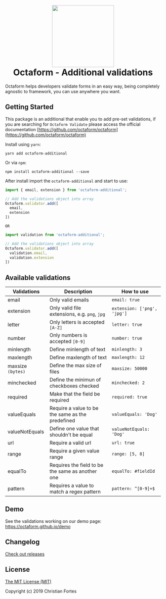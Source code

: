 <h1 align="center">
  <div align="center">
    <img src="https://avatars2.githubusercontent.com/u/37938941?s=400&u=b7a61cbf6b9686cb78d50258213b256159dbb7af&v=4" height="200" width="200"/>
  </div>
  <div align="center">
    Octaform - Additional validations
  </div>
</h1>

Octaform helps developers validate forms in an easy way, being completely agnostic to framework, you can use anywhere you want.

## Getting Started
This package is an additional that enable you to add pre-set validations, if you are searching for `Octaform Validate` please access the official documentation [https://github.com/octaform/octaform](https://github.com/octaform/octaform)

Install using `yarn`:
```
yarn add octaform-additional
```

Or via `npm`:
```
npm install octaform-additional --save
```

After install import the `octaform-additional` and start to use:

```js
import { email, extension } from 'octaform-additional';

// Add the validations object into array
Octaform.validator.add([
  email,
  extension
])
```

`OR`
```js
import validation from 'octaform-additional';

// Add the validations object into array
Octaform.validator.add([
  validation.email,
  validation.extension
])

```

## Available validations

Validations       | Description                                       | How to use
------------------|---------------------------------------------------|--------------------
email             | Only valid emails                                 | `email: true`
extension         | Only valid file extensions, e.g. `png`, `jpg`     | `extension: ['png', 'jpg']`
letter            | Only letters is accepted `[A-Z]`                  | `letter: true`
number            | Only numbers is accepted `[0-9]`                  | `number: true`
minlength         | Define minlength of text                          | `minlength: 3`
maxlength         | Define maxlength of text                          | `maxlength: 12`
maxsize `(bytes)` | Define the max size of files                      | `maxsize: 50000`
minchecked        | Define the minimun of checkboxes checked          | `minchecked: 2`
required          | Make that the field be required                   | `required: true`
valueEquals       | Require a value to be the same as the predefined  | `valueEquals: 'Dog'`
valueNotEquals    | Define one value that shouldn't be equal          | `valueNotEquals: 'Dog'`
url               | Require a valid url                               | `url: true`
range             | Require a given value range                       | `range: [5, 8]`
equalTo           | Requires the field to be the same as another one  | `equalTo: #fieldId`
pattern           | Requires a value to match a regex pattern         | `pattern: ^[0-9]+$`

## Demo
See the validations working on our demo page: https://octaform.github.io/demo

## Changelog

[Check out releases](https://github.com/octaform/octaform-additional/releases)

## License

[The MIT License (MIT)](/LICENSE)

Copyright (c) 2019 Christian Fortes
